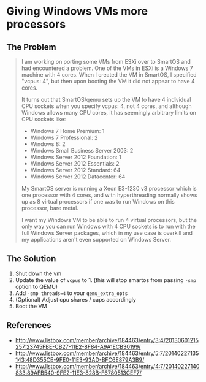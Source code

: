 # Giving Windows VMs more processors

## The Problem

> I am working on porting some VMs from ESXi over to SmartOS and had
> encountered a problem. One of the VMs in ESXi is a Windows 7 machine
> with 4 cores. When I created the VM in SmartOS, I specified "vcpus:
> 4", but then upon booting the VM it did not appear to have 4 cores.
>
> It turns out that SmartOS/qemu sets up the VM to have 4 individual CPU
> sockets when you specify vcpus: 4, not 4 cores, and although Windows
> allows many CPU cores, it has seemingly arbitrary limits on CPU
> sockets like:
>
> - Windows 7 Home Premium: 1
> - Windows 7 Professional: 2
> - Windows 8: 2
> - Windows Small Business Server 2003: 2
> - Windows Server 2012 Foundation: 1
> - Windows Server 2012 Essentials: 2
> - Windows Server 2012 Standard: 64
> - Windows Server 2012 Datacenter: 64
>
> My SmartOS server is running a Xeon E3-1230 v3 processor which is one
> processor with 4 cores, and with hyperthreading normally shows up as 8
> virtual processors if one was to run Windows on this processor, bare
> metal.
>
> I want my Windows VM to be able to run 4 virtual processors, but the
> only way you can run Windows with 4 CPU sockets is to run with the
> full Windows Server packages, which in my use case is overkill and my
> applications aren't even supported on Windows Server.

## The Solution

1. Shut down the vm
2. Update the value of `vcpus` to 1. (this will stop smartos from passing
   `-smp` option to QEMU)
3. Add `-smp threads=4` to your `qemu_extra_opts`
4. (Optional) Adjust cpu shares / caps accordingly
5. Boot the VM

## References

- <http://www.listbox.com/member/archive/184463/entry/3:4/20130601215257:23745FBE-CB27-11E2-8F84-A9A1ECB30199/>
- <http://www.listbox.com/member/archive/184463/entry/5:7/20140227135143:48D355CE-9FE0-11E3-93AD-BFC6E879A3B9/>
- <http://www.listbox.com/member/archive/184463/entry/4:7/20140227140833:89AFB540-9FE2-11E3-828B-F6780513CEF7/>
